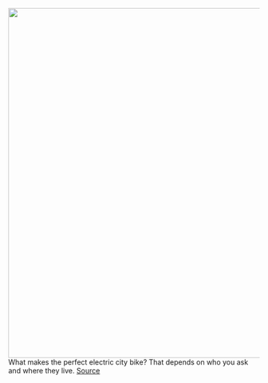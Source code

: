 <img src='https://cdn.vox-cdn.com/thumbor/yBczLhRAk9GVhYj6BN5layz4s88=/0x0:2040x1351/1200x675/filters:focal(883x911:1209x1237)/cdn.vox-cdn.com/uploads/chorus_image/image/66579121/verge_DSC_6806_2040pxl.0.jpg' width='700px' /><br/>
What makes the perfect electric city bike? That depends on who you ask and where they live.
<a href='https://www.theverge.com/2020/3/31/21199370/muto-review-electric-bike-price-features'> Source <a/>